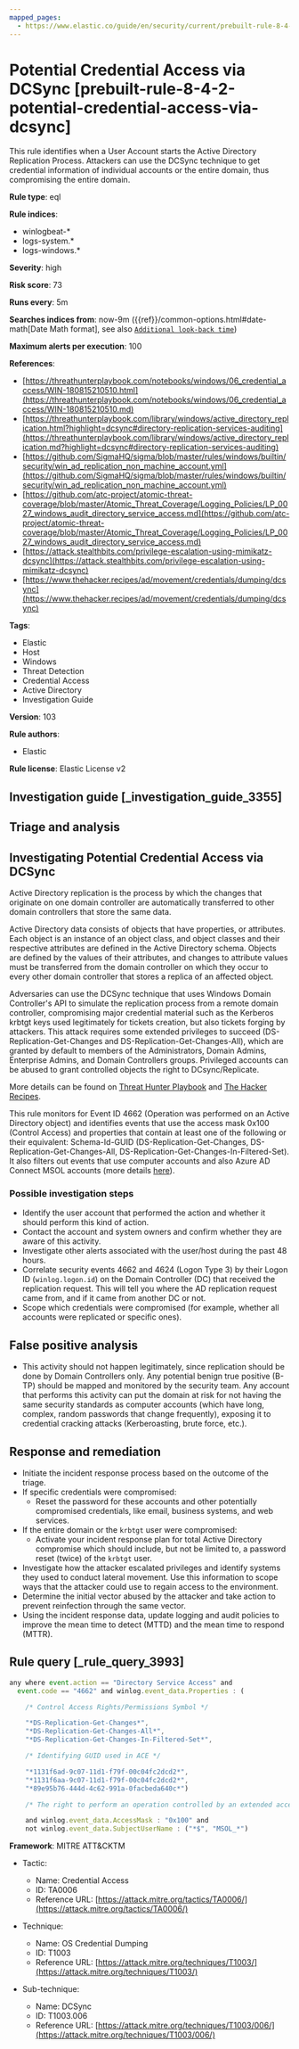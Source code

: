```yaml
---
mapped_pages:
  - https://www.elastic.co/guide/en/security/current/prebuilt-rule-8-4-2-potential-credential-access-via-dcsync.html
---
```


# Potential Credential Access via DCSync [prebuilt-rule-8-4-2-potential-credential-access-via-dcsync]

This rule identifies when a User Account starts the Active Directory Replication Process. Attackers can use the DCSync technique to get credential information of individual accounts or the entire domain, thus compromising the entire domain.

**Rule type**: eql

**Rule indices**:

* winlogbeat-*
* logs-system.*
* logs-windows.*

**Severity**: high

**Risk score**: 73

**Runs every**: 5m

**Searches indices from**: now-9m ({{ref}}/common-options.html#date-math[Date Math format], see also [`Additional look-back time`](docs-content://solutions/security/detect-and-alert/create-detection-rule.md#rule-schedule))

**Maximum alerts per execution**: 100

**References**:

* [https://threathunterplaybook.com/notebooks/windows/06_credential_access/WIN-180815210510.html](https://threathunterplaybook.com/notebooks/windows/06_credential_access/WIN-180815210510.md)
* [https://threathunterplaybook.com/library/windows/active_directory_replication.html?highlight=dcsync#directory-replication-services-auditing](https://threathunterplaybook.com/library/windows/active_directory_replication.md?highlight=dcsync#directory-replication-services-auditing)
* [https://github.com/SigmaHQ/sigma/blob/master/rules/windows/builtin/security/win_ad_replication_non_machine_account.yml](https://github.com/SigmaHQ/sigma/blob/master/rules/windows/builtin/security/win_ad_replication_non_machine_account.yml)
* [https://github.com/atc-project/atomic-threat-coverage/blob/master/Atomic_Threat_Coverage/Logging_Policies/LP_0027_windows_audit_directory_service_access.md](https://github.com/atc-project/atomic-threat-coverage/blob/master/Atomic_Threat_Coverage/Logging_Policies/LP_0027_windows_audit_directory_service_access.md)
* [https://attack.stealthbits.com/privilege-escalation-using-mimikatz-dcsync](https://attack.stealthbits.com/privilege-escalation-using-mimikatz-dcsync)
* [https://www.thehacker.recipes/ad/movement/credentials/dumping/dcsync](https://www.thehacker.recipes/ad/movement/credentials/dumping/dcsync)

**Tags**:

* Elastic
* Host
* Windows
* Threat Detection
* Credential Access
* Active Directory
* Investigation Guide

**Version**: 103

**Rule authors**:

* Elastic

**Rule license**: Elastic License v2

## Investigation guide [_investigation_guide_3355]

## Triage and analysis

## Investigating Potential Credential Access via DCSync

Active Directory replication is the process by which the changes that originate on one domain controller are automatically transferred to other domain controllers that store the same data.

Active Directory data consists of objects that have properties, or attributes. Each object is an instance of an object class, and object classes and their respective attributes are defined in the Active Directory schema. Objects are defined by the values of their attributes, and changes to attribute values must be transferred from the domain controller on which they occur to every other domain controller that stores a replica of an affected object.

Adversaries can use the DCSync technique that uses Windows Domain Controller's API to simulate the replication process from a remote domain controller, compromising major credential material such as the Kerberos krbtgt keys used legitimately for tickets creation, but also tickets forging by attackers. This attack requires some extended privileges to succeed (DS-Replication-Get-Changes and DS-Replication-Get-Changes-All), which are granted by default to members of the Administrators, Domain Admins, Enterprise Admins, and Domain Controllers groups. Privileged accounts can be abused to grant controlled objects the right to DCsync/Replicate.

More details can be found on [Threat Hunter Playbook](https://threathunterplaybook.com/library/windows/active_directory_replication.html?highlight=dcsync#directory-replication-services-auditing) and [The Hacker Recipes](https://www.thehacker.recipes/ad/movement/credentials/dumping/dcsync).

This rule monitors for Event ID 4662 (Operation was performed on an Active Directory object) and identifies events that use the access mask 0x100 (Control Access) and properties that contain at least one of the following or their equivalent: Schema-Id-GUID (DS-Replication-Get-Changes, DS-Replication-Get-Changes-All, DS-Replication-Get-Changes-In-Filtered-Set). It also filters out events that use computer accounts and also Azure AD Connect MSOL accounts (more details [here](https://techcommunity.microsoft.com/t5/microsoft-defender-for-identity/ad-connect-msol-user-suspected-dcsync-attack/m-p/788028)).

### Possible investigation steps

- Identify the user account that performed the action and whether it should perform this kind of action.
- Contact the account and system owners and confirm whether they are aware of this activity.
- Investigate other alerts associated with the user/host during the past 48 hours.
- Correlate security events 4662 and 4624 (Logon Type 3) by their Logon ID (`winlog.logon.id`) on the Domain Controller (DC) that received the replication request. This will tell you where the AD replication request came from, and if it came from another DC or not.
- Scope which credentials were compromised (for example, whether all accounts were replicated or specific ones).

## False positive analysis

- This activity should not happen legitimately, since replication should be done by Domain Controllers only. Any potential benign true positive (B-TP) should be mapped and monitored by the security team. Any account that performs this activity can put the domain at risk for not having the same security standards as computer accounts (which have long, complex, random passwords that change frequently), exposing it to credential cracking attacks (Kerberoasting, brute force, etc.).

## Response and remediation

- Initiate the incident response process based on the outcome of the triage.
- If specific credentials were compromised:
  - Reset the password for these accounts and other potentially compromised credentials, like email, business systems, and web services.
- If the entire domain or the `krbtgt` user were compromised:
  - Activate your incident response plan for total Active Directory compromise which should include, but not be limited to, a password reset (twice) of the `krbtgt` user.
- Investigate how the attacker escalated privileges and identify systems they used to conduct lateral movement. Use this information to scope ways that the attacker could use to regain access to the environment.
- Determine the initial vector abused by the attacker and take action to prevent reinfection through the same vector.
- Using the incident response data, update logging and audit policies to improve the mean time to detect (MTTD) and the mean time to respond (MTTR).

## Rule query [_rule_query_3993]

```js
any where event.action == "Directory Service Access" and
  event.code == "4662" and winlog.event_data.Properties : (

    /* Control Access Rights/Permissions Symbol */

    "*DS-Replication-Get-Changes*",
    "*DS-Replication-Get-Changes-All*",
    "*DS-Replication-Get-Changes-In-Filtered-Set*",

    /* Identifying GUID used in ACE */

    "*1131f6ad-9c07-11d1-f79f-00c04fc2dcd2*",
    "*1131f6aa-9c07-11d1-f79f-00c04fc2dcd2*",
    "*89e95b76-444d-4c62-991a-0facbeda640c*")

    /* The right to perform an operation controlled by an extended access right. */

    and winlog.event_data.AccessMask : "0x100" and
    not winlog.event_data.SubjectUserName : ("*$", "MSOL_*")
```

**Framework**: MITRE ATT&CKTM

* Tactic:

    * Name: Credential Access
    * ID: TA0006
    * Reference URL: [https://attack.mitre.org/tactics/TA0006/](https://attack.mitre.org/tactics/TA0006/)

* Technique:

    * Name: OS Credential Dumping
    * ID: T1003
    * Reference URL: [https://attack.mitre.org/techniques/T1003/](https://attack.mitre.org/techniques/T1003/)

* Sub-technique:

    * Name: DCSync
    * ID: T1003.006
    * Reference URL: [https://attack.mitre.org/techniques/T1003/006/](https://attack.mitre.org/techniques/T1003/006/)



